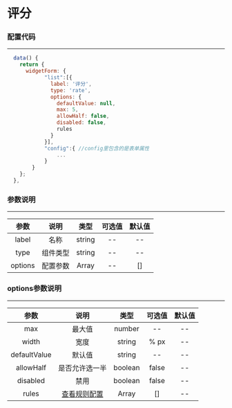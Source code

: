 <h1>评分</h1>

### 配置代码
---
```js
  data() {
    return {
      widgetForm: {
            "list":[{
              label: '评分',
              type: 'rate',
              options: {
                defaultValue: null,
                max: 5,
                allowHalf: false,
                disabled: false,
                rules
              }
            }],
            "config":{ //config里包含的是表单属性
                ...
            }
        }
    };
  },
```

### 参数说明
---
| 参数 | 说明 | 类型 | 可选值 | 默认值 |
| :-----------: | :--------------------: | :-----: | :-----: | :----: |
| label | 名称 | string |  -- |  --  |
| type | 组件类型 | string |  -- |  --  |
| options | 配置参数 | Array |  -- |   []  |

### options参数说明
---
| 参数 | 说明 | 类型 | 可选值 | 默认值 |
| :-----------: | :--------------------: | :-----: | :-----: | :----: |
| max | 最大值 | number |  --   |  --  |
| width | 宽度 | string |  % px  |  --  |
| defaultValue | 默认值 | string |  --  |  --  |
| allowHalf | 是否允许选一半 | boolean | false |  --  |
| disabled | 禁用 | boolean |  false  |  --  |
| rules | <a href="/handbook/rules">查看规则配置</a> | Array |  []  |  --  |